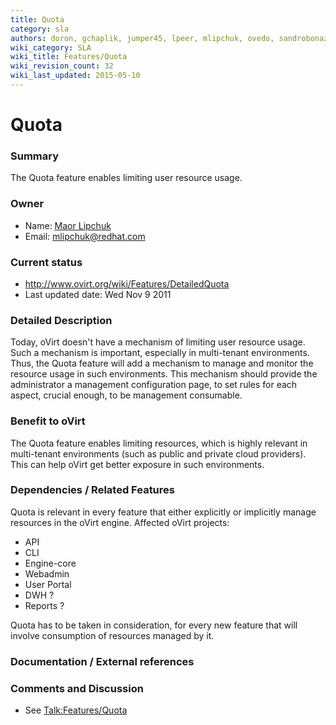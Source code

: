 ```yaml
---
title: Quota
category: sla
authors: doron, gchaplik, jumper45, lpeer, mlipchuk, ovedo, sandrobonazzola
wiki_category: SLA
wiki_title: Features/Quota
wiki_revision_count: 32
wiki_last_updated: 2015-05-10
---
```


# Quota

### Summary

The Quota feature enables limiting user resource usage.

### Owner

*   Name: [ Maor Lipchuk](User:mlipchuk)
*   Email: <mlipchuk@redhat.com>

### Current status

*   <http://www.ovirt.org/wiki/Features/DetailedQuota>
*   Last updated date: Wed Nov 9 2011

### Detailed Description

Today, oVirt doesn't have a mechanism of limiting user resource usage. Such a mechanism is important, especially in multi-tenant environments. Thus, the Quota feature will add a mechanism to manage and monitor the resource usage in such environments. This mechanism should provide the administrator a management configuration page, to set rules for each aspect, crucial enough, to be management consumable.

### Benefit to oVirt

The Quota feature enables limiting resources, which is highly relevant in multi-tenant environments (such as public and private cloud providers). This can help oVirt get better exposure in such environments.

### Dependencies / Related Features

Quota is relevant in every feature that either explicitly or implicitly manage resources in the oVirt engine. Affected oVirt projects:

*   API
*   CLI
*   Engine-core
*   Webadmin
*   User Portal
*   DWH ?
*   Reports ?

Quota has to be taken in consideration, for every new feature that will involve consumption of resources managed by it.

### Documentation / External references

### Comments and Discussion

*   See <Talk:Features/Quota>
